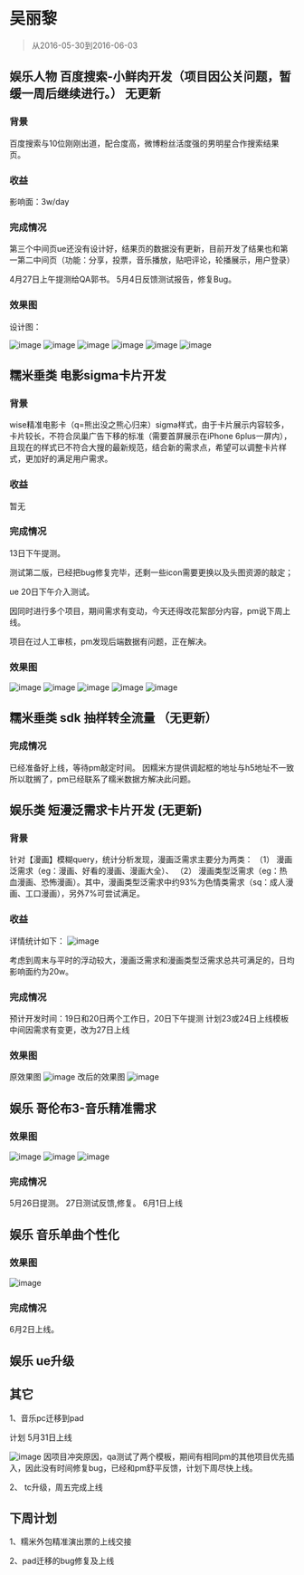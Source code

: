 # 吴丽黎 

> 从2016-05-30到2016-06-03

## 娱乐人物             百度搜索-小鲜肉开发（项目因公关问题，暂缓一周后继续进行。） 无更新

### 背景

百度搜索与10位刚刚出道，配合度高，微博粉丝活度强的男明星合作搜索结果页。

### 收益

影响面：3w/day

### 完成情况

第三个中间页ue还没有设计好，结果页的数据没有更新，目前开发了结果也和第一第二中间页（功能：分享，投票，音乐播放，贴吧评论，轮播展示，用户登录）

4月27日上午提测给QA郭书。
5月4日反馈测试报告，修复Bug。

### 效果图
设计图：

![image](http://gitlab.baidu.com/psfe/ala-weeklyreport/uploads/1b34f29cdb6c25fb069818d993a3910f/image.png)
![image](http://gitlab.baidu.com/psfe/ala-weeklyreport/uploads/cb5fc0e5a7e83c9ee8d4a9d163ba918b/image.png)
![image](http://gitlab.baidu.com/psfe/ala-weeklyreport/uploads/ea55d8526e92d5fdb927956ae1221eb9/image.png)
![image](http://gitlab.baidu.com/psfe/ala-weeklyreport/uploads/8c224dd44b737cf11fba10b46326d3cf/image.png)
![image](http://gitlab.baidu.com/psfe/ala-weeklyreport/uploads/606add2028ebba8c8fb480ca7d1f4631/image.png)
![image](http://gitlab.baidu.com/psfe/ala-weeklyreport/uploads/95372a13e6247bc5be0ef4806eed6dd1/image.png)

## 糯米垂类        电影sigma卡片开发   

### 背景

wise精准电影卡（q=熊出没之熊心归来）sigma样式，由于卡片展示内容较多，卡片较长，不符合凤巢广告下移的标准（需要首屏展示在iPhone 6plus一屏内），
且现在的样式已不符合大搜的最新规范，结合新的需求点，希望可以调整卡片样式，更加好的满足用户需求。

### 收益

暂无

### 完成情况
13日下午提测。

测试第二版，已经把bug修复完毕，还剩一些icon需要更换以及头图资源的敲定；

ue 20日下午介入测试。

因同时进行多个项目，期间需求有变动，今天还得改花絮部分内容，pm说下周上线。

项目在过人工审核，pm发现后端数据有问题，正在解决。

### 效果图

![image](http://gitlab.baidu.com/psfe/ala-weeklyreport/uploads/b4d7220daafcbebafe0abee768a47292/image.png)
![image](http://gitlab.baidu.com/psfe/ala-weeklyreport/uploads/e9b7babf494dc9fbed449a8d91428c1d/image.png)
![image](http://gitlab.baidu.com/psfe/ala-weeklyreport/uploads/18fd7a2c3f9f16284d7a3348641c3f06/image.png)
![image](http://gitlab.baidu.com/psfe/ala-weeklyreport/uploads/3119dd9e0f26b52b2b012f615bcea6f5/image.png)
![image](http://gitlab.baidu.com/psfe/ala-weeklyreport/uploads/b9f16a6231989a955f6b2d27df19aaa6/image.png)

## 糯米垂类    sdk 抽样转全流量   （无更新）

### 完成情况

已经准备好上线，等待pm敲定时间。
因糯米方提供调起框的地址与h5地址不一致所以耽搁了，pm已经联系了糯米数据方解决此问题。

## 娱乐类     短漫泛需求卡片开发   (无更新)

### 背景

针对【漫画】模糊query，统计分析发现，漫画泛需求主要分为两类：
（1）	漫画泛需求（eg：漫画、好看的漫画、漫画大全）、
（2）	漫画类型泛需求（eg：热血漫画、恐怖漫画）。其中，漫画类型泛需求中约93%为色情类需求（sq：成人漫画、工口漫画），另外7%可尝试满足。

### 收益
详情统计如下：
![image](http://gitlab.baidu.com/psfe/ala-weeklyreport/uploads/135fb27e33732ac4cee7038a9862aa93/image.png)

考虑到周末与平时的浮动较大，漫画泛需求和漫画类型泛需求总共可满足的，日均影响面约为20w。

### 完成情况

预计开发时间：19日和20日两个工作日，20日下午提测
计划23或24日上线模板
中间因需求有变更，改为27日上线

### 效果图
原效果图
![image](http://gitlab.baidu.com/psfe/ala-weeklyreport/uploads/4af349fb30aeefb1547847fc68d9191e/image.png)
改后的效果图
![image](http://gitlab.baidu.com/psfe/ala-weeklyreport/uploads/65205ac7c17e645ab4400a0a136f3565/image.png)

## 娱乐          哥伦布3-音乐精准需求

### 效果图
    
![image](http://gitlab.baidu.com/psfe/ala-weeklyreport/uploads/e91671df2040b293b4cefbd24cc8e114/image.png)
![image](http://gitlab.baidu.com/psfe/ala-weeklyreport/uploads/9f6a018ce953fc0f6d7f4c31623f9571/image.png)
![image](http://gitlab.baidu.com/psfe/ala-weeklyreport/uploads/371d6212ddcc385a24cd987329206961/image.png)

### 完成情况

5月26日提测。
27日测试反馈,修复。
6月1日上线

## 娱乐          音乐单曲个性化

### 效果图

![image](http://gitlab.baidu.com/psfe/ala-weeklyreport/uploads/0e0a4b25245efa5c38cb0e7d57045b2d/image.png)

### 完成情况

6月2日上线。

## 娱乐          ue升级



## 其它
 

 1、音乐pc迁移到pad

  计划 5月31日上线
  
  ![image](http://gitlab.baidu.com/psfe/ala-weeklyreport/uploads/f24c33d21cdcfcb030aae70cd1a62fe4/image.png)
  因项目冲突原因，qa测试了两个模板，期间有相同pm的其他项目优先插入，因此没有时间修复bug，已经和pm舒平反馈，计划下周尽快上线。
  
2、  tc升级，周五完成上线

## 下周计划

1、糯米外包精准演出票的上线交接

2、pad迁移的bug修复及上线